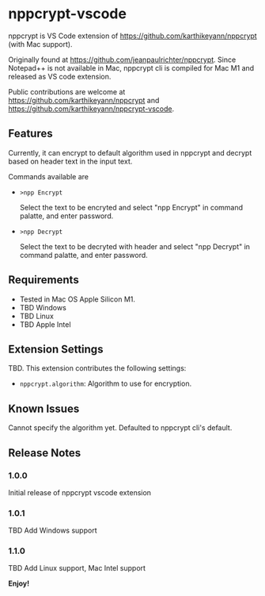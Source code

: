 # nppcrypt-vscode 

nppcrypt is VS Code extension of https://github.com/karthikeyann/nppcrypt (with Mac support).

Originally found at https://github.com/jeanpaulrichter/nppcrypt. Since Notepad++ is not available in Mac, nppcrypt cli is compiled for Mac M1 and released as VS code extension.

Public contributions are welcome at https://github.com/karthikeyann/nppcrypt and https://github.com/karthikeyann/nppcrypt-vscode.

## Features

Currently, it can encrypt to default algorithm used in nppcrypt and decrypt based on header text in the input text.

Commands available are
- `>npp Encrypt`

  Select the text to be encryted and select "npp Encrypt" in command palatte, and enter password.
- `>npp Decrypt`

  Select the text to be decryted with header and select "npp Decrypt" in command palatte, and enter password.

## Requirements

- Tested in Mac OS Apple Silicon M1.
- TBD Windows
- TBD Linux
- TBD Apple Intel

## Extension Settings

TBD. This extension contributes the following settings:

* `nppcrypt.algorithm`: Algorithm to use for encryption.

## Known Issues

Cannot specify the algorithm yet. Defaulted to nppcrypt cli's default.

## Release Notes

### 1.0.0

Initial release of nppcrypt vscode extension

### 1.0.1

TBD Add Windows support

### 1.1.0

TBD Add Linux support, Mac Intel support

**Enjoy!**
